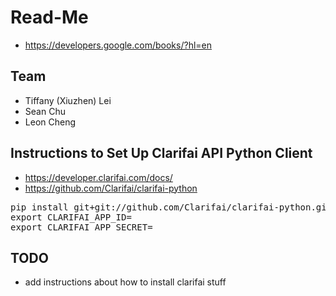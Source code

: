 # Read-Me

- https://developers.google.com/books/?hl=en

## Team
- Tiffany (Xiuzhen) Lei  
- Sean Chu               
- Leon Cheng            

## Instructions to Set Up Clarifai API Python Client
- https://developer.clarifai.com/docs/
- https://github.com/Clarifai/clarifai-python
<pre>
pip install git+git://github.com/Clarifai/clarifai-python.git
export CLARIFAI_APP_ID=<an_application_id_from_your_account>
export CLARIFAI_APP_SECRET=<an_application_secret_from_your_account>
</pre>

## TODO
- add instructions about how to install clarifai stuff